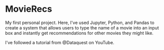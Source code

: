 # MovieRecs
My first personal project. Here, I've used Jupyter, Python, and Pandas to create a system that allows users to type the name of a movie into an input box and instantly get recommendations for other movies they might like.

I've followed a tutorial from @Dataquest on YouTube.
